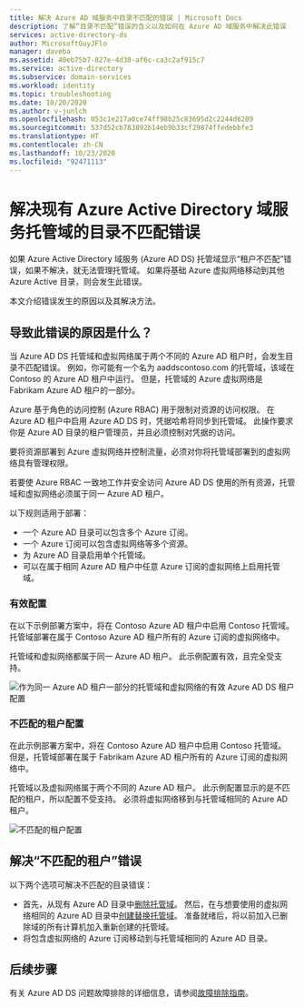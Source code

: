 ```yaml
---
title: 解决 Azure AD 域服务中目录不匹配的错误 | Microsoft Docs
description: 了解“目录不匹配”错误的含义以及如何在 Azure AD 域服务中解决此错误
services: active-directory-ds
author: MicrosoftGuyJFlo
manager: daveba
ms.assetid: 40eb75b7-827e-4d30-af6c-ca3c2af915c7
ms.service: active-directory
ms.subservice: domain-services
ms.workload: identity
ms.topic: troubleshooting
ms.date: 10/20/2020
ms.author: v-junlch
ms.openlocfilehash: 053c1e217a0ce74ff98b25c83695d2c2244d6289
ms.sourcegitcommit: 537d52cb783892b14eb9b33cf29874ffedebbfe3
ms.translationtype: HT
ms.contentlocale: zh-CN
ms.lasthandoff: 10/23/2020
ms.locfileid: "92471113"
---
```

# <a name="resolve-mismatched-directory-errors-for-existing-azure-active-directory-domain-services-managed-domains"></a>解决现有 Azure Active Directory 域服务托管域的目录不匹配错误

如果 Azure Active Directory 域服务 (Azure AD DS) 托管域显示“租户不匹配”错误，如果不解决，就无法管理托管域。 如果将基础 Azure 虚拟网络移动到其他 Azure Active 目录，则会发生此错误。

本文介绍错误发生的原因以及其解决方法。

## <a name="what-causes-this-error"></a>导致此错误的原因是什么？

当 Azure AD DS 托管域和虚拟网络属于两个不同的 Azure AD 租户时，会发生目录不匹配错误。 例如，你可能有一个名为 aaddscontoso.com 的托管域，该域在 Contoso 的 Azure AD 租户中运行。 但是，托管域的 Azure 虚拟网络是 Fabrikam Azure AD 租户的一部分。

Azure 基于角色的访问控制 (Azure RBAC) 用于限制对资源的访问权限。 在 Azure AD 租户中启用 Azure AD DS 时，凭据哈希将同步到托管域。 此操作要求你是 Azure AD 目录的租户管理员，并且必须控制对凭据的访问。

要将资源部署到 Azure 虚拟网络并控制流量，必须对你将托管域部署到的虚拟网络具有管理权限。

若要使 Azure RBAC 一致地工作并安全访问 Azure AD DS 使用的所有资源，托管域和虚拟网络必须属于同一 Azure AD 租户。

以下规则适用于部署：

- 一个 Azure AD 目录可以包含多个 Azure 订阅。
- 一个 Azure 订阅可以包含虚拟网络等多个资源。
- 为 Azure AD 目录启用单个托管域。
- 可以在属于相同 Azure AD 租户中任意 Azure 订阅的虚拟网络上启用托管域。

### <a name="valid-configuration"></a>有效配置

在以下示例部署方案中，将在 Contoso Azure AD 租户中启用 Contoso 托管域。 托管域部署在属于 Contoso Azure AD 租户所有的 Azure 订阅的虚拟网络中。

托管域和虚拟网络都属于同一 Azure AD 租户。 此示例配置有效，且完全受支持。

![作为同一 Azure AD 租户一部分的托管域和虚拟网络的有效 Azure AD DS 租户配置](./media/getting-started/valid-tenant-config.png)

### <a name="mismatched-tenant-configuration"></a>不匹配的租户配置

在此示例部署方案中，将在 Contoso Azure AD 租户中启用 Contoso 托管域。 但是，托管域部署在属于 Fabrikam Azure AD 租户所有的 Azure 订阅的虚拟网络中。

托管域以及虚拟网络属于两个不同的 Azure AD 租户。 此示例配置显示的是不匹配的租户，所以配置不受支持。 必须将虚拟网络移到与托管域相同的 Azure AD 租户。

![不匹配的租户配置](./media/getting-started/mismatched-tenant-config.png)

## <a name="resolve-mismatched-tenant-error"></a>解决“不匹配的租户”错误

以下两个选项可解决不匹配的目录错误：

* 首先，从现有 Azure AD 目录中[删除托管域](delete-aadds.md)。 然后，在与想要使用的虚拟网络相同的 Azure AD 目录中[创建替换托管域](tutorial-create-instance.md)。 准备就绪后，将以前加入已删除域的所有计算机加入重新创建的托管域。
* 将包含虚拟网络的 Azure 订阅移动到与托管域相同的 Azure AD 目录。

## <a name="next-steps"></a>后续步骤

有关 Azure AD DS 问题故障排除的详细信息，请参阅[故障排除指南](troubleshoot.md)。

